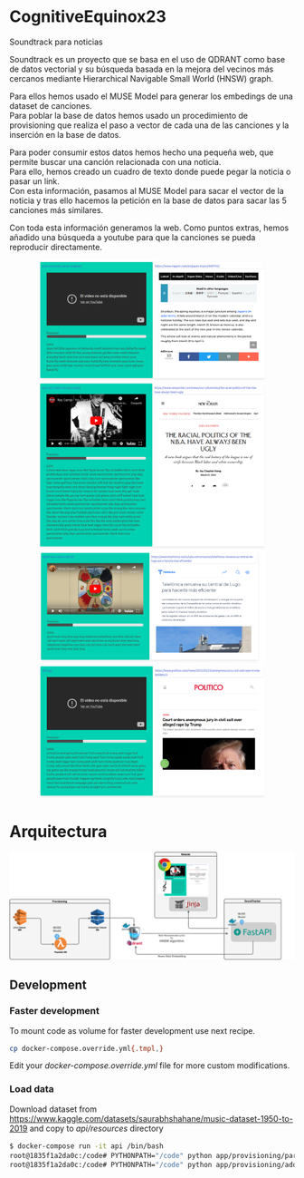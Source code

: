 # CognitiveEquinox23

Soundtrack para noticias

Soundtrack es un proyecto que se basa en el uso de QDRANT como base de datos vectorial y su búsqueda basada en la mejora del vecinos más cercanos mediante Hierarchical Navigable Small World (HNSW) graph.

Para ellos hemos usado el MUSE Model para generar los embedings de una dataset de canciones.  
Para poblar la base de datos hemos usado un procedimiento de provisioning que realiza el paso a vector de cada una de las canciones y la inserción en la base de datos. 

Para poder consumir estos datos hemos hecho una pequeña web, que permite buscar una canción relacionada con una noticia.  
Para ello, hemos creado un cuadro de texto donde puede pegar la noticia o pasar un link.  
Con esta información, pasamos al MUSE Model para sacar el vector de la noticia y tras ello hacemos la petición en la base de datos para sacar las 5 canciones más similares.  

Con toda esta información generamos la web. Como puntos extras, hemos añadido una búsqueda a youtube para que la canciones se pueda reproducir directamente.
<p align="center">
    <img src="screenshots/equinox.png" width="400">
    <img src="screenshots/racial_politics_nba.png" width="400">
    <img src="screenshots/Telefonica.png" width="400">
    <img src="screenshots/trump.png" width="400">
</p>

# Arquitectura

![arquitectura](screenshots/arquitectura.png)

## Development

### Faster development

To mount code as volume for faster development use next recipe.

```bash
cp docker-compose.override.yml{.tmpl,}
```

Edit your *docker-compose.override.yml* file for more custom modifications.

### Load data

Download dataset from https://www.kaggle.com/datasets/saurabhshahane/music-dataset-1950-to-2019 and copy
to *api/resources* directory

``` bash
$ docker-compose run -it api /bin/bash
root@1835f1a2da0c:/code# PYTHONPATH="/code" python app/provisioning/parse_songs.py
root@1835f1a2da0c:/code# PYTHONPATH="/code" python app/provisioning/add_songs.py
```
